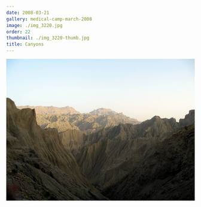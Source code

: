 ```yaml
---
date: 2008-03-21
gallery: medical-camp-march-2008
image: ./img_3220.jpg
order: 22
thumbnail: ./img_3220-thumb.jpg
title: Canyons
---
```


![Canyons](./img_3220.jpg)